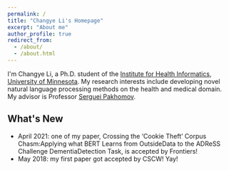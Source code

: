 ```yaml
---
permalink: /
title: "Changye Li's Homepage"
excerpt: "About me"
author_profile: true
redirect_from: 
  - /about/
  - /about.html
---
```


I'm Changye Li, a Ph.D. student of the [Institute for Health Informatics](https://healthinformatics.umn.edu/), [University of Minnesota](https://twin-cities.umn.edu/). My research interests include developing novel natural language processing methods on the health and medical domain. My advisor is Professor [Serguei Pakhomov](https://www.pharmacy.umn.edu/bio/institute-of-personalized-medi/serguei-pakhomov).

## What's New

- April 2021: one of my paper, Crossing the ‘Cookie Theft’ Corpus Chasm:Applying what BERT Learns from  OutsideData to the ADReSS Challenge DementiaDetection Task, is accepted by Frontiers!
- May 2018: my first paper got accepted by CSCW! Yay!